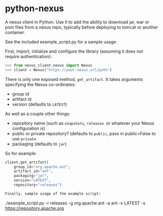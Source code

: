 python-nexus
============

A nexus client in Python. Use it to add the ability to download jar, war or pom files from a nexus repo, typically before deploying to tomcat or another container.

See the included example_script.py for a sample usage.

First, import, initialize and configure the library (assuming it does not require authentication):
```python
>>> from nexus_client.nexus import Nexus
>>> client = Nexus("https://your.nexus.url/path")
```

There is only one exposed method, `get_artifact`. It takes arguments specifying the Nexus co-ordinates:

* group id
* artifact id
* version (defaults to `LATEST`)

As well as a couple other things:

* repository name (such as `snapshots`, `releases `or whatever your Nexus configuration is)
* public or private repository? (defaults to `public`, pass in public=False to use `private`
* packaging (defaults to `jar`)

So for example:
```python
client.get_artifact(
    group_id="org.apache.ant",
    artifact_id="ant",
    packaging="jar",
    version="LATEST",
    repository="releases")

Finally, sample usage of the example script:
```
./example_script.py -r releases -g org.apache.ant -a ant -v LATEST -s https://repository.apache.org
```
